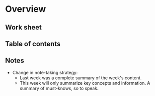 # Overview
## Work sheet

## Table of contents

## Notes
- Change in note-taking strategy:
	- Last week was a complete summary of the week's content.
	- This week will only summarize key concepts and information. A summary of must-knows, so to speak.